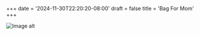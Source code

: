 +++
date = '2024-11-30T22:20:20-08:00'
draft = false
title = 'Bag For Mom'
+++

![Image alt](/images/bagformom.jpg)
